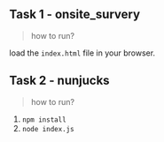 ## Task 1 - onsite_survery
> how to run?

load the `index.html` file in your browser.

## Task 2 - nunjucks
> how to run?

1. `npm install`
2. `node index.js`
